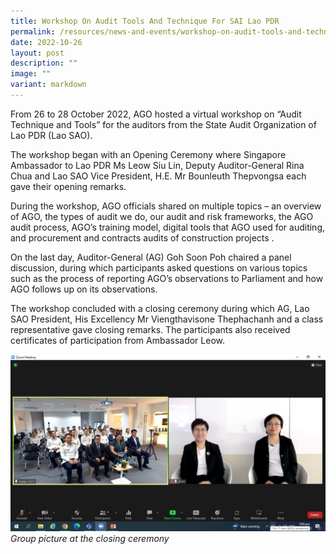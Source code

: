 ```yaml
---
title: Workshop On Audit Tools And Technique For SAI Lao PDR
permalink: /resources/news-and-events/workshop-on-audit-tools-and-technique/
date: 2022-10-26
layout: post
description: ""
image: ""
variant: markdown
---
```

From 26 to 28 October 2022, AGO hosted a virtual workshop on “Audit Technique and Tools” for the auditors from the State Audit Organization of Lao PDR (Lao SAO).

The workshop began with an Opening Ceremony where Singapore Ambassador to Lao PDR Ms Leow Siu Lin, Deputy Auditor-General Rina Chua and Lao SAO Vice President, H.E. Mr Bounleuth Thepvongsa each gave their opening remarks.

During the workshop, AGO officials shared on multiple topics – an overview of AGO, the types of audit we do, our audit and risk frameworks, the AGO audit process,  AGO’s training model, digital tools that AGO used for auditing, and  procurement and contracts audits of construction projects .

On the last day, Auditor-General (AG) Goh Soon Poh chaired a panel discussion, during which participants asked questions on various topics such as the process of reporting AGO’s observations to Parliament and how AGO follows up on its observations. 

The workshop concluded with a closing ceremony during which AG, Lao SAO President, His Excellency Mr Viengthavisone Thephachanh and a class representative gave closing remarks. The participants also received certificates of participation from Ambassador Leow.

![](/images/News%20&%20Events%20Photos/2022/AG%20and%20Hee%20Kim%20at%20dialogue%20with%20Laos%20PDR.jpg)
*Group picture at the closing ceremony*